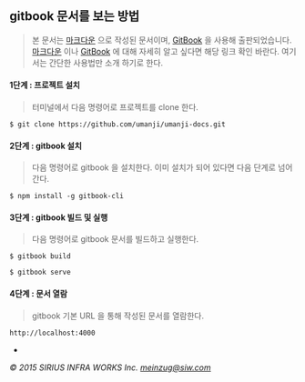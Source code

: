 ## gitbook 문서를 보는 방법

> 본 문서는 [마크다운](http://en.wikipedia.org/wiki/Markdown) 으로 작성된 문서이며, [GitBook](https://www.gitbook.com) 을 사용해 출판되었습니다. [마크다운](http://en.wikipedia.org/wiki/Markdown) 이나 [GitBook](https://www.gitbook.com) 에 대해 자세히 알고 싶다면 해당 링크 확인 바란다. 여기서는 간단한 사용법만 소개 하기로 한다.

#### 1단계 : 프로젝트 설치

> 터미널에서 다음 명령어로 프로젝트를 clone 한다.

```
$ git clone https://github.com/umanji/umanji-docs.git
```

#### 2단계 : gitbook 설치

> 다음 명령어로 gitbook 을 설치한다. 이미 설치가 되어 있다면 다음 단계로 넘어 간다.

```
$ npm install -g gitbook-cli
```

#### 3단계 : gitbook 빌드 및 실행

> 다음 명령어로 gitbook 문서를 빌드하고 실행한다.

```
$ gitbook build

$ gitbook serve
```

#### 4단계 : 문서 열람

> gitbook 기본 URL 을 통해 작성된 문서를 열람한다.

```
http://localhost:4000
```



-
*&copy; 2015 SIRIUS INFRA WORKS Inc. [meinzug@siw.com](mailto:meinzug@siw.com)*